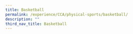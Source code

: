 ```yaml
---
title: Basketball
permalink: /experience/CCA/physical-sports/basketball/
description: ""
third_nav_title: Basketball
---
```

